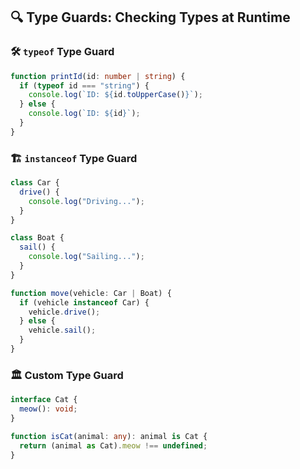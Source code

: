 ## 🔍 Type Guards: Checking Types at Runtime

### 🛠 `typeof` Type Guard

```ts
function printId(id: number | string) {
  if (typeof id === "string") {
    console.log(`ID: ${id.toUpperCase()}`);
  } else {
    console.log(`ID: ${id}`);
  }
}
```

### 🏗️ `instanceof` Type Guard

```ts
class Car {
  drive() {
    console.log("Driving...");
  }
}

class Boat {
  sail() {
    console.log("Sailing...");
  }
}

function move(vehicle: Car | Boat) {
  if (vehicle instanceof Car) {
    vehicle.drive();
  } else {
    vehicle.sail();
  }
}
```

### 🏛️ Custom Type Guard

```ts
interface Cat {
  meow(): void;
}

function isCat(animal: any): animal is Cat {
  return (animal as Cat).meow !== undefined;
}
```
